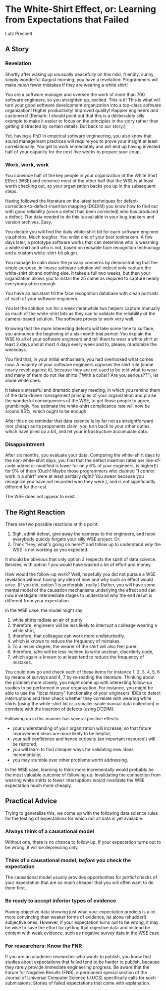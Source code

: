# The White-Shirt Effect, or: Learning from Expectations that Failed

Lutz Prechelt


## A Story


### Revelation

Shortly after waking up unusually peacefully on this
mild, friendly, sunny, simply wonderful August morning,
you have a revelation:
Programmers will make _much_ fewer mistakes if they are
wearing a white shirt!

You are a software manager and oversee the work of more than
700 software engineers, so you straighten up, excited.
This is it! This is what will turn your good software development
organization into a top-class software organization!
Higher productivity! Improved quality!
Happier engineers _and_ customers!
(Remark: I should point out that this is a deliberately silly example
to make it easier to focus on the principles in the story
rather than getting distracted by certain details.
But back to our story:)

Yet, having a PhD in empirical software engineering, you also
know that sound management practices will require you to prove 
your insight at least correlationally.
You get to work immediately and will end up having invested
half of your capacity for the next five weeks to prepare your coup.


### Work, work, work

You convince half of the key people in your organization
of the White Shirt Effect (WSE)
and convince most of the other half that the WSE is at least worth
checking out, so your organization backs you up in the subsequent steps.

Having followed the literature on the latest techniques for 
defect-correction-to-defect-insertion mapping (DCDIM) you know
how to find out with good reliability (once a defect has been corrected)
who has produced a defect.
The data needed to do this is available in your bug trackers 
and version archives. Easy.

You decide you will find the daily white-shirt bit for each software
engineer via photos. Much tougher.
You enlist one of your best toolmakers. A few days later,
a prototype software works that can determine who is wearning a white shirt
and who is not, based on reusable face recognition technology
and a custom white-shirt-bit plugin.

You manage to calm down the privacy concerns by demonstrating that
the single-purpose, in-house software solution will indeed only capture
the white-shirt bit and nothing else. It takes a full two weeks, but
then your organization allows you to install the 25 cameras required
to capture nearly everybody often enough.

You have an assistant fill the face recognition database with clean
portraits of each of your software engineers.

You let the solution run for a week meanwhile two helpers capture
manually as much of the white-shirt bits as they can to validate
the reliability of the camera-based solution.
The software proves to work very well.

Knowing that the more interesting defects will take
some time to surface,
you announce the beginning of a six-month trial period:
You explain the WSE to all of your software engineers 
and tell them to wear a white shirt at least 2 days and at 
most 4 days every week and to, please, randomize the weekdays.

You find that, in your initial enthusiasm, you had overlooked 
what comes now:
A majority of your software engineers opposes the shirt rule
(some nearly revolt against it), because they are not used to be
told what to wear and many of them do not like shirts
("With a collar? Are you serious??"),
let alone white ones.

It takes a stressful and dramatic plenary meeting, in which you
remind them of the data-driven management principles of your
organization and praise the wonderful consequences of the WSE,
to get those people to agree, grumblingly.
You estimate the white-shirt complicance rate will now be around 85%, 
which ought to be enough.

After this nice reminder that data science is by far not as 
straightforward (nor cheap) as its proponents claim,
you turn back to your other duties, which have piled
up a bit, and let your infrastructure accumulate data.


### Disappointment

After six months, you evaluate your data.
Comparing the white-shirt days to the non-white-shirt days,
you find that the defect insertion rates per line-of-code added
or modified is lower for only 6% of your engineers,
is higher(!) for 9% of them (Ouch! Maybe those programmers who claimed
"I _cannot_ work in a shirt" were at least partially right?
You swear because you recognize you have not recorded who they were.),
and is not significantly different for the rest.

The WSE does not appear to exist.


## The Right Reaction

There are two possible reactions at this point:

1. Sigh, admit defeat, give away the cameras to the engineers,
   and hope everybody quickly forgets your silly WSE project. Or:
2. Think "Hey, what's going on here?" and follow up to understand
   _why_ the WSE is not working as you expected.

It should be obivious that only option 2 respects the spirit
of data science.
Besides, with option 1 you would have wasted a lot of effort
and money.

How would the follow-up work?
Well, hopefully you did not pursue a WSE revelation without
having any idea of how and why such an effect would arise.
(If you did, option 1 is preferable, really.)
Rather, you will have some mental model of the causation
mechanisms underlying the effect and can now investigate
intermediate stages to understand
why the end result is different from your expectation.

In the WSE case, the model might say

1. white shirts radiate an air of purity
2. therefore, engineers will be less likely to interrupt
   a colleage wearing a white shirt,
3. therefore, that colleague can work more undisturbedly,
4. which is known to reduce the frequency of mistakes.
5. To a lesser degree, the wearer of the shirt will also feel purer,
6. therefore, s/he will be less inclined to write unclean,
   disorderly code, 
7. which again is known to at least tend
   to reduce the frequency of mistakes.

You could now go and check each of these items for instance
1, 2, 3, 4, 5, 6 by means of surveys and
4, 7 by re-reading the literature.
Thinking about the problem more closely, you might come up
with interesting follow-up studies to be performed in your
organization.
For instance, you might be able to use the "local history"
functionality of your engineers' IDEs to detect interruptions
and then check whether they correlate with wearing
white shirts (using the white-shirt bit or a smaller-scale manual
data collection) or correlate with
the insertion of defects (using DCDIM).

Following up in this manner has several positive effects:
- your understanding of your organization will increase,
  so that future improvement ideas are more likely to be helpful;
- your self confidence and hence curiosity (an important resource!)
  will be restored;
- you will learn to find cheaper ways for validating
  new ideas incrementally;
- you may stumble over other problems worth addressing.

In the WSE case, learning to think more incrementally would
probably be the most valuable outcome of following up:
Invalidating the connection from wearing white shirts to
fewer interruptions would invalidate the WSE expectation
much more cheaply.


## Practical Advice

Trying to generalize this, we come up with the following data science 
rules for the testing of expectations for which not all data is
yet available.


### Always think of a causational model

Without one, there is no chance to follow up.
If your expectation turns out to be wrong, it will be depressing only.


### Think of a causational model, _before_ you check the expectation

The causational model usually provides opportunities for _partial_ checks 
of your expectation that are so much cheaper 
that you will often want to do them first.


### Be ready to accept inferior types of evidence

Having objective data showing just what your expectation
predicts is a lot more convincing than weaker forms of evidence,
let alone (shudder!) subjective ones.
However, if your expectation turns out to be wrong, it may be
wise to save the effort for getting that objective data and instead be content
with weak evidence, such as negative survey data in the WSE case.


### For researchers: Know the FNR

If you are an academic researcher who wants to publish, 
you know that studies about expectations that failed tend to be harder
to publish, because they rarely provide immediate engineering progress.
Be aware that the Forum for Negative Results (FNR), a permanent special 
section of the Journal of Universal Computer Science (J.UCS)
specifically calls for such submissions: 
Stories of failed expectations that come with explanation.
